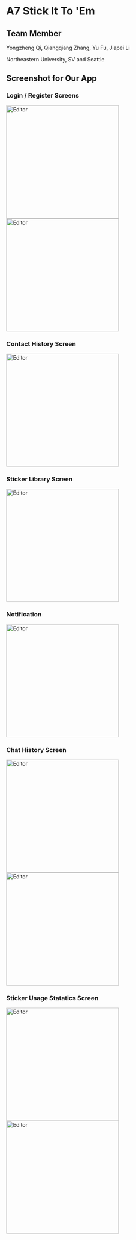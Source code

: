 # A7 Stick It To 'Em


## Team Member
Yongzheng Qi, Qiangqiang Zhang, Yu Fu, Jiapei Li

Northeastern University, SV and Seattle

## Screenshot for Our App

### Login / Register Screens
<div>
  <img src="https://user-images.githubusercontent.com/60984454/140997735-8e05ecb3-98fa-4e66-9475-336179e456d8.jpg" alt="Editor" width="300">
  <img src="https://user-images.githubusercontent.com/60984454/140997785-981c8d4f-1307-4352-9480-867ef4a09354.jpg" alt="Editor" width="300">
</div>

### Contact History Screen 

<div>
  <img src="https://user-images.githubusercontent.com/60984454/140997842-b3c2a5ed-804c-440d-b88a-b5159cbdba67.jpg" alt="Editor" width="300">
</div>

### Sticker Library Screen

<div>
  <img src="https://user-images.githubusercontent.com/60984454/140998370-6de8aa7a-6cf0-4883-9e30-30077090f5d3.jpg" alt="Editor" width="300">
</div>

### Notification 

<div>
  <img src="https://user-images.githubusercontent.com/60984454/140998868-4d536579-742c-49ab-b88d-068c4794a135.jpg" alt="Editor" width="300">
</div>

### Chat History Screen 

<div>
  <img src="https://user-images.githubusercontent.com/60984454/140998466-de215403-6c42-4fed-947b-ef8caeac859e.jpg" alt="Editor" width="300">
  <img src="https://user-images.githubusercontent.com/60984454/140998525-37f5a756-e3f4-419d-89de-94882604c855.jpg" alt="Editor" width="300">
</div>

### Sticker Usage Statatics Screen

<div>
  <img src="https://user-images.githubusercontent.com/60984454/140998649-0c461b5c-7ead-4860-b35f-336fa77a553f.jpg" alt="Editor" width="300">
  <img src="https://user-images.githubusercontent.com/60984454/140998687-f6da6ea4-4b74-4157-8217-606f46c132fc.jpg" alt="Editor" width="300">
</div>

